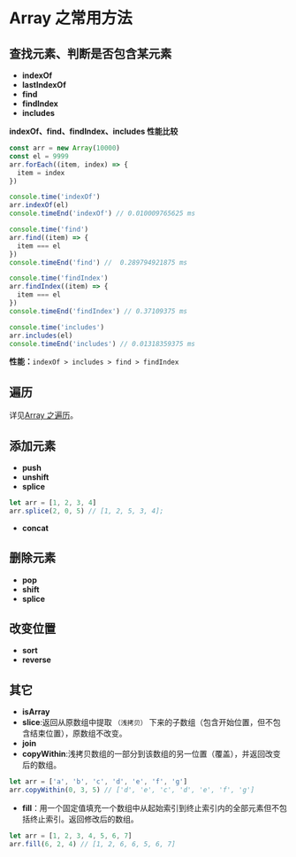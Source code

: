 # Array 之常用方法

## 查找元素、判断是否包含某元素

- **indexOf**
- **lastIndexOf**
- **find**
- **findIndex**
- **includes**

**indexOf、find、findIndex、includes 性能比较**

```js
const arr = new Array(10000)
const el = 9999
arr.forEach((item, index) => {
  item = index
})

console.time('indexOf')
arr.indexOf(el)
console.timeEnd('indexOf') // 0.010009765625 ms

console.time('find')
arr.find((item) => {
  item === el
})
console.timeEnd('find') //  0.289794921875 ms

console.time('findIndex')
arr.findIndex((item) => {
  item === el
})
console.timeEnd('findIndex') // 0.37109375 ms

console.time('includes')
arr.includes(el)
console.timeEnd('includes') // 0.01318359375 ms
```

**性能：**`indexOf > includes > find > findIndex`

## 遍历

详见[Array 之遍历](./1_Array之遍历)。

## 添加元素

- **push**
- **unshift**
- **splice**

```js
let arr = [1, 2, 3, 4]
arr.splice(2, 0, 5) // [1, 2, 5, 3, 4];
```

- **concat**

## 删除元素

- **pop**
- **shift**
- **splice**

## 改变位置

- **sort**
- **reverse**

## 其它

- **isArray**
- **slice**:返回从原数组中提取 `（浅拷贝）` 下来的子数组（包含开始位置，但不包含结束位置），原数组不改变。
- **join**
- **copyWithin**:浅拷贝数组的一部分到该数组的另一位置（覆盖），并返回改变后的数组。

```js
let arr = ['a', 'b', 'c', 'd', 'e', 'f', 'g']
arr.copyWithin(0, 3, 5) // ['d', 'e', 'c', 'd', 'e', 'f', 'g']
```

- **fill**：用一个固定值填充一个数组中从起始索引到终止索引内的全部元素但不包括终止索引。返回修改后的数组。

```js
let arr = [1, 2, 3, 4, 5, 6, 7]
arr.fill(6, 2, 4) // [1, 2, 6, 6, 5, 6, 7]
```
